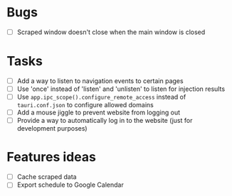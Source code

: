 # Bugs
- [ ] Scraped window doesn't close when the main window is closed

# Tasks
- [ ] Add a way to listen to navigation events to certain pages
- [ ] Use 'once' instead of 'listen' and 'unlisten' to listen for injection results
- [ ] Use `app.ipc_scope().configure_remote_access` instead of `tauri.conf.json` to configure allowed domains
- [ ] Add a mouse jiggle to prevent website from logging out
- [ ] Provide a way to automatically log in to the website (just for development purposes)

# Features ideas
- [ ] Cache scraped data
- [ ] Export schedule to Google Calendar
